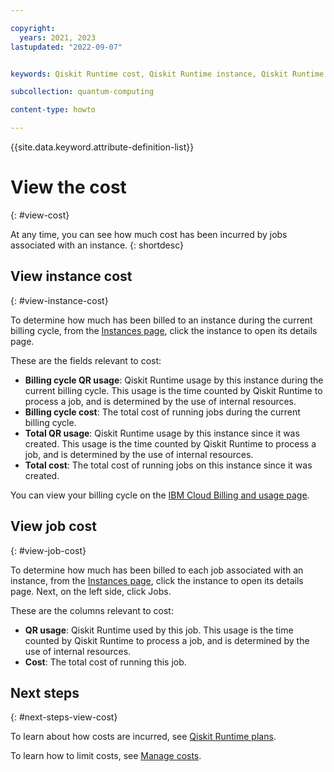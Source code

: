 ```yaml
---

copyright:
  years: 2021, 2023
lastupdated: "2022-09-07"


keywords: Qiskit Runtime cost, Qiskit Runtime instance, Qiskit Runtime job cost, Qiskit Runtime price

subcollection: quantum-computing

content-type: howto

---
```


{{site.data.keyword.attribute-definition-list}}


# View the cost
{: #view-cost}

At any time, you can see how much cost has been incurred by jobs associated with an instance.
{: shortdesc}

## View instance cost
{: #view-instance-cost}

To determine how much has been billed to an instance during the current billing cycle, from the [Instances page](https://cloud.ibm.com/quantum/instances), click the instance to open its details page.

These are the fields relevant to cost:

- **Billing cycle QR usage**: Qiskit Runtime usage by this instance during the current billing cycle. This usage is the time counted by Qiskit Runtime to process a job, and is determined by the use of internal resources.
- **Billing cycle cost**: The total cost of running jobs during the current billing cycle.
- **Total QR usage**: Qiskit Runtime usage by this instance since it was created. This usage is the time counted by Qiskit Runtime to process a job, and is determined by the use of internal resources.
- **Total cost**: The total cost of running jobs on this instance since it was created.

You can view your billing cycle on the [IBM Cloud Billing and usage page](https://cloud.ibm.com/billing).

## View job cost
{: #view-job-cost}

To determine how much has been billed to each job associated with an instance, from the [Instances page](https://cloud.ibm.com/quantum/instances), click the instance to open its details page. Next, on the left side, click Jobs.

These are the columns relevant to cost:

- **QR usage**: Qiskit Runtime used by this job. This usage is the time counted by Qiskit Runtime to process a job, and is determined by the use of internal resources.
- **Cost**: The total cost of running this job.

## Next steps
{: #next-steps-view-cost}

To learn about how costs are incurred, see [Qiskit Runtime plans](/docs/quantum-computing?topic=quantum-computing-plans).

To learn how to limit costs, see [Manage costs](/docs/quantum-computing?topic=quantum-computing-cost).
